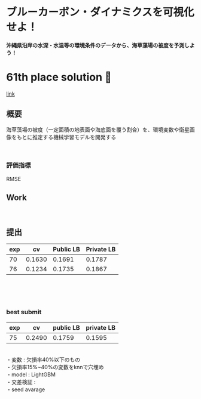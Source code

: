 # ブルーカーボン・ダイナミクスを可視化せよ！
#### 沖縄県沿岸の水深・水温等の環境条件のデータから、海草藻場の被度を予測しよう！

# 61th place solution 🥉

[link](https://signate.jp/competitions/936)

## 概要
海草藻場の被度（一定面積の地表面や海底面を覆う割合）を、環境変数や衛星画像をもとに推定する機械学習モデルを開発する

<br />

### 評価指標
RMSE

## Work



<br />

## 提出
| exp | cv | Public LB | Private LB |
----- | -- | --------- | ----------
70 | 0.1630 | 0.1691 | 0.1787
76 | 0.1234 | 0.1735 | 0.1867

<br />
<br />
<br />

### best submit
| exp | cv | public LB | private LB |
----- | -- | --------- | ----------
75 | 0.2490 | 0.1759 | 0.1595

<br />
・変数 : 欠損率40%以下のもの <br />
・欠損率15%~40%の変数をknnで穴埋め <br />
・model : LightGBM <br />
・交差検証 : <br />
・seed avarage <br />
